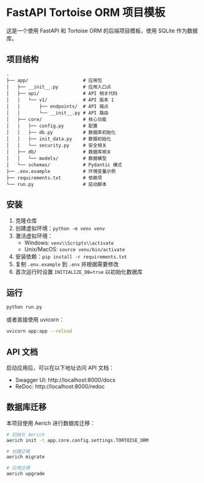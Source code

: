 # FastAPI Tortoise ORM 项目模板

这是一个使用 FastAPI 和 Tortoise ORM 的后端项目模板，使用 SQLite 作为数据库。

## 项目结构

```
.
├── app/                    # 应用包
│   ├── __init__.py         # 应用入口点
│   ├── api/                # API 相关代码
│   │   └── v1/             # API 版本 1
│   │       ├── endpoints/  # API 端点
│   │       └── __init__.py # API 路由
│   ├── core/               # 核心功能
│   │   ├── config.py       # 配置
│   │   ├── db.py           # 数据库初始化
│   │   ├── init_data.py    # 数据初始化
│   │   └── security.py     # 安全相关
│   ├── db/                 # 数据库相关
│   │   └── models/         # 数据模型
│   └── schemas/            # Pydantic 模式
├── .env.example            # 环境变量示例
├── requirements.txt        # 依赖项
└── run.py                  # 启动脚本
```

## 安装

1. 克隆仓库
2. 创建虚拟环境：`python -m venv venv`
3. 激活虚拟环境：
   - Windows: `venv\\Scripts\\activate`
   - Unix/MacOS: `source venv/bin/activate`
4. 安装依赖：`pip install -r requirements.txt`
5. 复制 `.env.example` 到 `.env` 并根据需要修改
6. 首次运行时设置 `INITIALIZE_DB=true` 以初始化数据库

## 运行

```bash
python run.py
```

或者直接使用 uvicorn：

```bash
uvicorn app:app --reload
```

## API 文档

启动应用后，可以在以下地址访问 API 文档：

- Swagger UI: http://localhost:8000/docs
- ReDoc: http://localhost:8000/redoc

## 数据库迁移

本项目使用 Aerich 进行数据库迁移：

```bash
# 初始化 Aerich
aerich init -t app.core.config.settings.TORTOISE_ORM

# 创建迁移
aerich migrate

# 应用迁移
aerich upgrade
```
